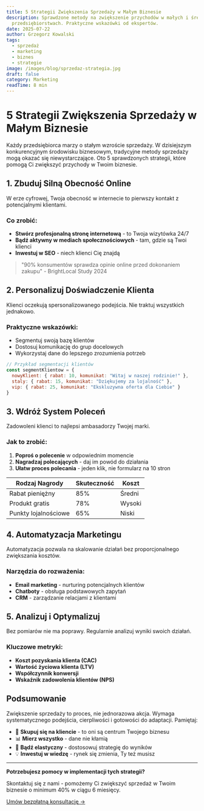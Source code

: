 ```yaml
---
title: 5 Strategii Zwiększenia Sprzedaży w Małym Biznesie
description: Sprawdzone metody na zwiększenie przychodów w małych i średnich
  przedsiębiorstwach. Praktyczne wskazówki od ekspertów.
date: 2025-07-22
author: Grzegorz Kowalski
tags:
  - sprzedaż
  - marketing
  - biznes
  - strategie
image: /images/blog/sprzedaz-strategia.jpg
draft: false
category: Marketing
readTime: 8 min
---
```


# 5 Strategii Zwiększenia Sprzedaży w Małym Biznesie

Każdy przedsiębiorca marzy o stałym wzroście sprzedaży. W dzisiejszym konkurencyjnym środowisku biznesowym, tradycyjne metody sprzedaży mogą okazać się niewystarczające. Oto 5 sprawdzonych strategii, które pomogą Ci zwiększyć przychody w Twoim biznesie.

## 1. Zbuduj Silną Obecność Online

W erze cyfrowej, Twoja obecność w internecie to pierwszy kontakt z potencjalnymi klientami.

### Co zrobić:

- **Stwórz profesjonalną stronę internetową** - to Twoja wizytówka 24/7
- **Bądź aktywny w mediach społecznościowych** - tam, gdzie są Twoi klienci
- **Inwestuj w SEO** - niech klienci Cię znajdą

> "90% konsumentów sprawdza opinie online przed dokonaniem zakupu" - BrightLocal Study 2024

## 2. Personalizuj Doświadczenie Klienta

Klienci oczekują spersonalizowanego podejścia. Nie traktuj wszystkich jednakowo.

### Praktyczne wskazówki:

- Segmentuj swoją bazę klientów
- Dostosuj komunikację do grup docelowych
- Wykorzystaj dane do lepszego zrozumienia potrzeb

```javascript
// Przykład segmentacji klientów
const segmentKlientow = {
  nowyKlient: { rabat: 10, komunikat: "Witaj w naszej rodzinie!" },
  staly: { rabat: 15, komunikat: "Dziękujemy za lojalność" },
  vip: { rabat: 25, komunikat: "Ekskluzywna oferta dla Ciebie" }
}
```

## 3. Wdróż System Poleceń

Zadowoleni klienci to najlepsi ambasadorzy Twojej marki.

### Jak to zrobić:

1. **Poproś o polecenie** w odpowiednim momencie
2. **Nagradzaj polecających** - daj im powód do działania
3. **Ułatw proces polecania** - jeden klik, nie formularz na 10 stron

| Rodzaj Nagrody       | Skuteczność | Koszt  |
| -------------------- | ----------- | ------ |
| Rabat pieniężny      | 85%         | Średni |
| Produkt gratis       | 78%         | Wysoki |
| Punkty lojalnościowe | 65%         | Niski  |

## 4. Automatyzacja Marketingu

Automatyzacja pozwala na skalowanie działań bez proporcjonalnego zwiększania kosztów.

### Narzędzia do rozważenia:

- **Email marketing** - nurturing potencjalnych klientów
- **Chatboty** - obsługa podstawowych zapytań
- **CRM** - zarządzanie relacjami z klientami

## 5. Analizuj i Optymalizuj

Bez pomiarów nie ma poprawy. Regularnie analizuj wyniki swoich działań.

### Kluczowe metryki:

- **Koszt pozyskania klienta (CAC)**
- **Wartość życiowa klienta (LTV)**
- **Współczynnik konwersji**
- **Wskaźnik zadowolenia klientów (NPS)**

## Podsumowanie

Zwiększenie sprzedaży to proces, nie jednorazowa akcja. Wymaga systematycznego podejścia, cierpliwości i gotowości do adaptacji. Pamiętaj:

- 🎯 **Skupuj się na kliencie** - to oni są centrum Twojego biznesu
- 📊 **Mierz wszystko** - dane nie kłamią
- 🔄 **Bądź elastyczny** - dostosowuj strategię do wyników
- 💡 **Inwestuj w wiedzę** - rynek się zmienia, Ty też musisz

---

**Potrzebujesz pomocy w implementacji tych strategii?**

Skontaktuj się z nami - pomożemy Ci zwiększyć sprzedaż w Twoim biznesie o minimum 40% w ciągu 6 miesięcy.

[Umów bezpłatną konsultację →](/kontakt)
